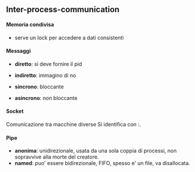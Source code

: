 ## Inter-process-communication


#### Memoria condivisa

- serve un lock per accedere a dati consistenti


#### Messaggi

- **diretto**: si deve fornire il pid
- **indiretto**: immagino di no

- **sincrono**: bloccante
- **asincrono**: non bloccante

#### Socket

Comunicazione tra macchine diverse
Si identifica con <IP>:<port>.

#### Pipe

- **anonima**: unidirezionale, usata da una sola coppia di processi, non sopravvive alla morte del creatore.
- **named**: puo' essere bidirezionale, FIFO, spesso e' un file, va disallocata.
